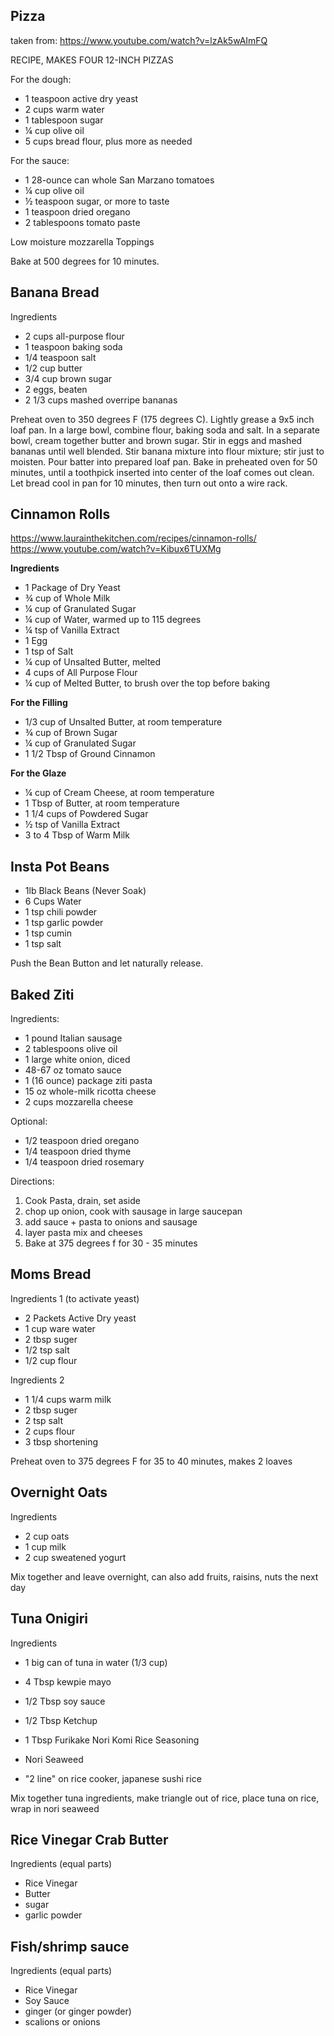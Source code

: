 ## Pizza

taken from:
https://www.youtube.com/watch?v=lzAk5wAImFQ

RECIPE, MAKES FOUR 12-INCH PIZZAS

For the dough:

* 1 teaspoon active dry yeast
* 2 cups warm water
* 1 tablespoon sugar
* ¼ cup olive oil
* 5 cups bread flour, plus more as needed

For the sauce:

* 1 28-ounce can whole San Marzano tomatoes
* ¼ cup olive oil
* ½ teaspoon sugar, or more to taste
* 1 teaspoon dried oregano
* 2 tablespoons tomato paste

Low moisture mozzarella
Toppings

Bake at 500 degrees for 10 minutes.

## Banana Bread

Ingredients
* 2 cups all-purpose flour
* 1 teaspoon baking soda
* 1/4 teaspoon salt
* 1/2 cup butter
* 3/4 cup brown sugar
* 2 eggs, beaten
* 2 1/3 cups mashed overripe bananas

Preheat oven to 350 degrees F (175 degrees C). Lightly grease a 9x5 inch loaf pan.
In a large bowl, combine flour, baking soda and salt. In a separate bowl, cream together butter and brown sugar. Stir in eggs and mashed bananas until well blended. Stir banana mixture into flour mixture; stir just to moisten. Pour batter into prepared loaf pan.
Bake in preheated oven for 50 minutes, until a toothpick inserted into center of the loaf comes out clean. Let bread cool in pan for 10 minutes, then turn out onto a wire rack.

## Cinnamon Rolls

https://www.laurainthekitchen.com/recipes/cinnamon-rolls/
https://www.youtube.com/watch?v=Kibux6TUXMg

**Ingredients**

* 1 Package of Dry Yeast
* ¾ cup of Whole Milk
* ¼ cup of Granulated Sugar
* ¼ cup of Water, warmed up to 115 degrees
* ¼ tsp of Vanilla Extract
* 1 Egg
* 1 tsp of Salt
* ¼ cup of Unsalted Butter, melted
* 4 cups of All Purpose Flour
* ¼ cup of Melted Butter, to brush over the top before baking

**For the Filling**

* 1/3 cup of Unsalted Butter, at room temperature
* ¾ cup of Brown Sugar
* ¼ cup of Granulated Sugar
* 1 1/2 Tbsp of Ground Cinnamon

**For the Glaze**

* ¼ cup of Cream Cheese, at room temperature
* 1 Tbsp of Butter, at room temperature
* 1 1/4 cups of Powdered Sugar
* ½ tsp of Vanilla Extract
* 3 to 4 Tbsp of Warm Milk

## Insta Pot Beans

* 1lb Black Beans (Never Soak)
* 6 Cups Water
* 1 tsp chili powder
* 1 tsp garlic powder
* 1 tsp cumin
* 1 tsp salt

Push the Bean Button and let naturally release.

## Baked Ziti

Ingredients:
* 1 pound Italian sausage
* 2 tablespoons olive oil
* 1 large white onion, diced
* 48-67 oz tomato sauce
* 1 (16 ounce) package ziti pasta
* 15 oz whole-milk ricotta cheese
* 2 cups  mozzarella cheese

Optional:
* 1/2 teaspoon dried oregano
* 1/4 teaspoon dried thyme
* 1/4 teaspoon dried rosemary

Directions:
1. Cook Pasta, drain, set aside
2. chop up onion, cook with sausage in large saucepan
3. add sauce + pasta to onions and sausage
4. layer pasta mix and cheeses
5. Bake at 375 degrees f for 30 - 35 minutes

## Moms Bread

Ingredients 1 (to activate yeast)
* 2 Packets Active Dry yeast
* 1 cup ware water
* 2 tbsp suger
* 1/2 tsp salt
* 1/2 cup flour

Ingredients 2 
* 1 1/4 cups warm milk
* 2 tbsp suger
* 2 tsp salt
* 2 cups flour
* 3 tbsp shortening

Preheat oven to 375 degrees F for 35 to 40 minutes, makes 2 loaves

## Overnight Oats

Ingredients
* 2 cup oats
* 1 cup milk
* 2 cup sweatened yogurt
  
Mix together and leave overnight, can also add fruits, raisins, nuts the next day

## Tuna Onigiri

Ingredients
* 1 big can of tuna in water (1/3 cup)
* 4 Tbsp kewpie mayo
* 1/2 Tbsp soy sauce
* 1/2 Tbsp Ketchup
* 1 Tbsp Furikake Nori Komi Rice Seasoning

* Nori Seaweed
* "2 line" on rice cooker, japanese sushi rice

Mix together tuna ingredients, make triangle out of rice, place tuna on rice, wrap in nori seaweed

## Rice Vinegar Crab Butter

Ingredients (equal parts)
* Rice Vinegar
* Butter
* sugar
* garlic powder

## Fish/shrimp sauce

Ingredients (equal parts)
* Rice Vinegar
* Soy Sauce
* ginger (or ginger powder)
* scalions or onions

